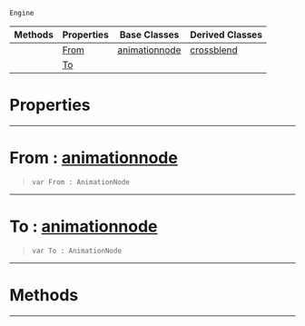  `Engine`

|Methods|Properties|Base Classes|Derived Classes|
|---|---|---|---|
| |[ From](dualblendcrossblend.md#from-zilch-engine-documen)|[animationnode](animationnode.md)|[crossblend](crossblend.md)|
| |[ To](dualblendcrossblend.md#to-zilch-engine-documenta)| | |


 #  Properties


---  
 #  From : [animationnode](animationnode.md)

> 
> ``` lang=cpp, name=Nada
> var From : AnimationNode


---  
 #  To : [animationnode](animationnode.md)

> 
> ``` lang=cpp, name=Nada
> var To : AnimationNode


---  
 #  Methods


---  
 

 